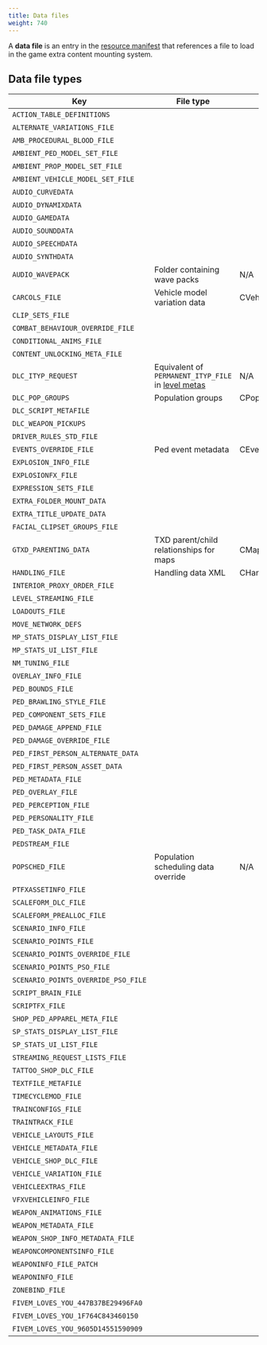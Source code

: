 ```yaml
---
title: Data files
weight: 740
---
```


A **data file** is an entry in the [resource manifest](/docs/scripting-manual/introduction/introduction-to-resources#the-resource-manifest) that references a file to load in the game extra content mounting system.

Data file types
---------------

| Key                                                                                   | File type                                                                    | Root element               | Mounter                                | Example                                                                              |
|---------------------------------------------------------------------------------------|------------------------------------------------------------------------------|----------------------------|----------------------------------------|--------------------------------------------------------------------------------------|
| <span id="action_table_definitions">`ACTION_TABLE_DEFINITIONS`</span>                 |                                                                              |                            | CActionInfoDataFileMounter             |                                                                                      |
| <span id="alternate_variations_file">`ALTERNATE_VARIATIONS_FILE`</span>               |                                                                              |                            | CPedVariationStreamFileMounter         | `dlc_mpbattlecrc:/common/data/pedalternatevariations.meta`                           |
| <span id="AMB_PROCEDURAL_BLOOD_FILE">`AMB_PROCEDURAL_BLOOD_FILE`</span>               |                                                                              |                            | CVFXBloodFileMounter                   |                                                                                      |
| <span id="ambient_ped_model_set_file">`AMBIENT_PED_MODEL_SET_FILE`</span>             |                                                                              |                            | AmbientModelSetMounter                 |                                                                                      |
| <span id="ambient_prop_model_set_file">`AMBIENT_PROP_MODEL_SET_FILE`</span>           |                                                                              |                            | AmbientModelSetMounter                 |                                                                                      |
| <span id="ambient_vehicle_model_set_file">`AMBIENT_VEHICLE_MODEL_SET_FILE`</span>     |                                                                              |                            | AmbientModelSetMounter                 |                                                                                      |
| <span id="AUDIO_CURVEDATA">`AUDIO_CURVEDATA`</span>                                   |                                                                              |                            | audMetadataDataFileMounter             |                                                                                      |
| <span id="audio_dynamixdata">`AUDIO_DYNAMIXDATA`</span>                               |                                                                              |                            | audMetadataDataFileMounter             |                                                                                      |
| <span id="audio_gamedata">`AUDIO_GAMEDATA`</span>                                     |                                                                              |                            | audMetadataDataFileMounter             |                                                                                      |
| <span id="audio_sounddata">`AUDIO_SOUNDDATA`</span>                                   |                                                                              |                            | audMetadataDataFileMounter             |                                                                                      |
| <span id="audio_speechdata">`AUDIO_SPEECHDATA`</span>                                 |                                                                              |                            | audSpeechDataFileMounter               |                                                                                      |
| <span id="audio_synthdata">`AUDIO_SYNTHDATA`</span>                                   |                                                                              |                            | audMetadataDataFileMounter             |                                                                                      |
| <span id="audio_wavepack">`AUDIO_WAVEPACK`</span>                                     | Folder containing wave packs                                                 | N/A                        | audWavePackDataFileMounter             | `dlcmpheist:/x64/audio/sfx/`                                                         |
| <span id="carcols_file">`CARCOLS_FILE`</span>                                         | Vehicle model variation data                                                 | CVehicleModelInfoVarGlobal | CVehicleColorsDataFileMounter          | `dlcmpheist:/common/data/carcols.meta`                                               |
| <span id="clip_sets_file">`CLIP_SETS_FILE`</span>                                     |                                                                              |                            | CExtraContentFileMounter               | `dlc_mpbattle:/common/data/anim/clip_sets/clip_sets.xml`                             |
| <span id="COMBAT_BEHAVIOUR_OVERRIDE_FILE">`COMBAT_BEHAVIOUR_OVERRIDE_FILE`</span>     |                                                                              |                            | CCombatInfoDataFileMounter             | `common:/data/ai/combatbehaviour.meta`                                               |
| <span id="conditional_anims_file">`CONDITIONAL_ANIMS_FILE`</span>                     |                                                                              |                            | ConditionalAnimationsMounter           | `dlcmpheist:/common/data/ai/conditionalanims.meta`                                   |
| <span id="content_unlocking_meta_file">`CONTENT_UNLOCKING_META_FILE`</span>           |                                                                              |                            | CExtraContentFileMounter               |                                                                                      |
| <span id="dlc_ityp_request">`DLC_ITYP_REQUEST`</span>                                 | Equivalent of `PERMANENT_ITYP_FILE` in [level metas](level_metas "wikilink") | N/A                        | CDLCItypFileMounter                    | `dummy/v_common.ityp`                                                                |
| <span id="DLC_POP_GROUPS">`DLC_POP_GROUPS`</span>                                     | Population groups                                                            | CPopGroupList              | CPopulationDataFileMounter             | `x64a:/data/popgroups.ymt`, [Xbox 360 popgroups.meta](https://w.wew.wtf/uugpcw.meta) |
| <span id="dlc_script_metafile">`DLC_SCRIPT_METAFILE`</span>                           |                                                                              |                            | CDLCScriptDataMounter                  |                                                                                      |
| <span id="dlc_weapon_pickups">`DLC_WEAPON_PICKUPS`</span>                             |                                                                              |                            | CPickupDataManagerMounter              | `dlc_mpchristmas2018crc:/common/data/pickups.meta`                                   |
| <span id="DRIVER_RULES_STD_FILE">`DRIVER_RULES_STD_FILE`</span>                       |                                                                              |                            | ScenarioInfoMounter                    |                                                                                      |
| <span id="EVENTS_OVERRIDE_FILE">`EVENTS_OVERRIDE_FILE`</span>                         | Ped event metadata                                                           | CEventDataManager          | CEventDataFileMounter                  | `common:/data/events.meta`                                                           |
| <span id="explosion_info_file">`EXPLOSION_INFO_FILE`</span>                           |                                                                              |                            | CExplosionFileMounter                  | `dlc_mpchristmas2017crc:/common/data/explosion.meta`                                 |
| <span id="explosionfx_file">`EXPLOSIONFX_FILE`</span>                                 |                                                                              |                            | CVfxExplosionFileMounter               |                                                                                      |
| <span id="EXPRESSION_SETS_FILE">`EXPRESSION_SETS_FILE`</span>                         |                                                                              |                            | CExtraContentFileMounter               |                                                                                      |
| <span id="extra_folder_mount_data">`EXTRA_FOLDER_MOUNT_DATA`</span>                   |                                                                              |                            | CExtraContentFileMounter               |                                                                                      |
| <span id="extra_title_update_data">`EXTRA_TITLE_UPDATE_DATA`</span>                   |                                                                              |                            | CExtraContentFileMounter               |                                                                                      |
| <span id="FACIAL_CLIPSET_GROUPS_FI;E">`FACIAL_CLIPSET_GROUPS_FILE`</span>             |                                                                              |                            | CExtraContentFileMounter               |                                                                                      |
| <span id="gtxd_parenting_data">`GTXD_PARENTING_DATA`</span>                           | TXD parent/child relationships for maps                                      | CMapParentTxds             | CExtraContentFileMounter               | `dlcmpheist:/common/data/gtxd.meta`                                                  |
| <span id="handling_file">`HANDLING_FILE`</span>                                       | Handling data XML                                                            | CHandlingDataMgr           | CVehicleHandlingFileMounter            | `dlcmpheist:/common/data/handling.meta`                                              |
| <span id="interior_proxy_order_file">`INTERIOR_PROXY_ORDER_FILE`</span>               |                                                                              |                            | CInteriorProxyFileMounter              | `dlc_mpgunrunning:/common/data/interiorproxies.meta`                                 |
| <span id="LEVEL_STREAMING_FILE">`LEVEL_STREAMING_FILE`</span>                         |                                                                              |                            | CExtraContentFileMounter               |                                                                                      |
| <span id="loadouts_file">`LOADOUTS_FILE`</span>                                       |                                                                              |                            | CExtraContentFileMounter               | `dlc_mpgunrunningcrc:/common/data/ai/loadouts.meta`                                  |
| <span id="move_network_defs">`MOVE_NETWORK_DEFS`</span>                               |                                                                              |                            | CExtraContentFileMounter               | `dlcmpheist:/common/data/anim/networkdefs.meta`                                      |
| <span id="mp_stats_display_list_file">`MP_STATS_DISPLAY_LIST_FILE`</span>             |                                                                              |                            | CStatsDisplayListFileMounter           |                                                                                      |
| <span id="mp_stats_ui_list_file">`MP_STATS_UI_LIST_FILE`</span>                       |                                                                              |                            | CStatsUIListFileMounter                |                                                                                      |
| <span id="NM_TUNING_FILE">`NM_TUNING_FILE`</span>                                     |                                                                              |                            | CExtraContentFileMounter               |                                                                                      |
| <span id="overlay_info_file">`OVERLAY_INFO_FILE`</span>                               |                                                                              |                            | CExtraContentFileMounter               | `dlc_mpbattle:/common/data/overlayinfo.xml`                                          |
| <span id="ped_bounds_file">`PED_BOUNDS_FILE`</span>                                   |                                                                              |                            | CPedModelMetaDataFileMounter           |                                                                                      |
| <span id="ped_brawling_style_file">`PED_BRAWLING_STYLE_FILE`</span>                   |                                                                              |                            | CBrawlingStyleMetaDataFileMounter      |                                                                                      |
| <span id="ped_component_sets_file">`PED_COMPONENT_SETS_FILE`</span>                   |                                                                              |                            | CPedModelMetaDataFileMounter           |                                                                                      |
| <span id="ped_damage_append_file">`PED_DAMAGE_APPEND_FILE`</span>                     |                                                                              |                            | CPedDamageDataMounter                  | `dlcmpheist:/common/data/effects/peds/peddamage.xml`                                 |
| <span id="PED_DAMAGE_OVERRIDE_FILE">`PED_DAMAGE_OVERRIDE_FILE`</span>                 |                                                                              |                            | CPedDamageDataMounter                  |                                                                                      |
| <span id="ped_first_person_alternate_data">`PED_FIRST_PERSON_ALTERNATE_DATA`</span>   |                                                                              |                            | CPedVariationStreamFileMounter         |                                                                                      |
| <span id="ped_first_person_asset_data">`PED_FIRST_PERSON_ASSET_DATA`</span>           |                                                                              |                            | CPedVariationStreamFileMounter         | `dlc_mpbattle:/common/data/effects/peds/first_person.meta`                           |
| <span id="ped_metadata_file">`PED_METADATA_FILE`</span>                               |                                                                              |                            | CPedModelMetaDataFileMounter           | `dlcgunrunning:/common/data/peds.meta`                                               |
| <span id="ped_overlay_file">`PED_OVERLAY_FILE`</span>                                 |                                                                              |                            | CPedDecorationsDataFileMounter         | `dlcmpheistcrc:/common/data/effects/peds/mpheist_overlays.xml`                       |
| <span id="ped_perception_file">`PED_PERCEPTION_FILE`</span>                           |                                                                              |                            | CPedModelMetaDataFileMounter           |                                                                                      |
| <span id="ped_personality_file">`PED_PERSONALITY_FILE`</span>                         |                                                                              |                            | CPedModelMetaDataFileMounter           | `dlcgunrunning:/common/data/pedpersonality.meta`                                     |
| <span id="ped_task_data_file">`PED_TASK_DATA_FILE`</span>                             |                                                                              |                            | CPedModelMetaDataFileMounter           |                                                                                      |
| <span id="pedstream_file">`PEDSTREAM_FILE`</span>                                     |                                                                              |                            | CPedVariationStreamFileMounter         |                                                                                      |
| <span id="popsched_file">`POPSCHED_FILE`</span>                                       | Population scheduling data override                                          | N/A                        | CPopulationDataFileMounter             | `common:/data/levels/gta5/popcycle.dat`                                              |
| <span id="ptfxassetinfo_file">`PTFXASSETINFO_FILE`</span>                             |                                                                              |                            | CVisualEffectsFileMounter              | `dlc_mpchristmas2017:/common/data/effects/ptfxassetinfo.meta`                        |
| <span id="scaleform_dlc_file">`SCALEFORM_DLC_FILE`</span>                             |                                                                              |                            | CScaleformPreallocationDataFileMounter |                                                                                      |
| <span id="SCALEFORM_PREALLOC_FILE">`SCALEFORM_PREALLOC_FILE`</span>                   |                                                                              |                            | CScaleformPreallocationDataFileMounter |                                                                                      |
| <span id="scenario_info_file">`SCENARIO_INFO_FILE`</span>                             |                                                                              |                            | ScenarioInfoMounter                    | `dlcmpheist:/common/data/ai/scenarios.meta`                                          |
| <span id="SCENARIO_POINTS_FILE">`SCENARIO_POINTS_FILE`</span>                         |                                                                              |                            | ScenarioPointMounter                   |                                                                                      |
| <span id="SCENARIO_POINTS_OVERRIDE_FILE">`SCENARIO_POINTS_OVERRIDE_FILE`</span>       |                                                                              |                            | ScenarioPointMounter                   |                                                                                      |
| <span id="scenario_points_pso_file">`SCENARIO_POINTS_PSO_FILE`</span>                 |                                                                              |                            | ScenarioPointMounter                   |                                                                                      |
| <span id="scenario_points_override_pso_file">`SCENARIO_POINTS_OVERRIDE_PSO_FILE`</span> |                                                                              |                            | ScenarioPointMounter                   |                                                                                      |
| <span id="SCRIPT_BRAIN_FILE">`SCRIPT_BRAIN_FILE`</span>                               |                                                                              |                            | CScriptBrainFileMounter                |                                                                                      |
| <span id="scriptfx_file">`SCRIPTFX_FILE`</span>                                       |                                                                              |                            | CVFXScriptFileMounter                  |                                                                                      |
| <span id="shop_ped_apparel_meta_file">`SHOP_PED_APPAREL_META_FILE`</span>             |                                                                              |                            | CExtraMetaDataFileMounter              | `dlc_mpimportexport:/common/data/mp_m_freemode_01_impexp_shop.meta`                  |
| <span id="sp_stats_display_list_file">`SP_STATS_DISPLAY_LIST_FILE`</span>             |                                                                              |                            | CStatsDisplayListFileMounter           |                                                                                      |
| <span id="sp_stats_ui_list_file">`SP_STATS_UI_LIST_FILE`</span>                       |                                                                              |                            | CStatsUIListFileMounter                |                                                                                      |
| <span id="streaming_request_lists_file">`STREAMING_REQUEST_LISTS_FILE`</span>         |                                                                              |                            | SRLMounter                             | `dlcmpheist:/common/data/srllist.meta`                                               |
| <span id="tattoo_shop_dlc_file">`TATTOO_SHOP_DLC_FILE`</span>                         |                                                                              |                            | CExtraMetaDataFileMounter              | `dlc_mpchristmas2018crc:/common/data/shop_tattoo.meta`                               |
| <span id="textfile_metafile">`TEXTFILE_METAFILE`</span>                               |                                                                              |                            | CExtraContentFileMounter               |                                                                                      |
| <span id="timecyclemod_file">`TIMECYCLEMOD_FILE`</span>                               |                                                                              |                            | TimeCycleFileMounter                   |                                                                                      |
| <span id="trainconfigs_file">`TRAINCONFIGS_FILE`</span>                               |                                                                              |                            | CTrainConfigFileMounter                |                                                                                      |
| <span id="traintrack_file">`TRAINTRACK_FILE`</span>                                   |                                                                              |                            | CTrainConfigFileMounter                |                                                                                      |
| <span id="vehicle_layouts_file">`VEHICLE_LAYOUTS_FILE`</span>                         |                                                                              |                            | CVehicleMetadataFileMounter            | `dlc_mpsmugglercrc:/common/data/ai/vehiclelayouts.meta`                              |
| <span id="vehicle_metadata_file">`VEHICLE_METADATA_FILE`</span>                       |                                                                              |                            | CVehicleMetaDataFileMounter            | `dlc_mpchristmas2018crc:/common/data/levels/gta5/vehicles.meta`                      |
| <span id="vehicle_shop_dlc_file">`VEHICLE_SHOP_DLC_FILE`</span>                       |                                                                              |                            | CExtraContentFileMounter               | `dlc_mpchristmas2018crc:/common/data/shop_vehicle.meta`                              |
| <span id="vehicle_variation_file">`VEHICLE_VARIATION_FILE`</span>                     |                                                                              |                            | CVehicleVariationDataFileMounter       | `dlc_mpchristmas2018:/common/data/carvariations.meta`                                |
| <span id="vehicleextras_file">`VEHICLEEXTRAS_FILE`</span>                             |                                                                              |                            | CVehicleExtrasFileMounter              |                                                                                      |
| <span id="vfxvehicleinfo_file">`VFXVEHICLEINFO_FILE`</span>                           |                                                                              |                            | CVfxVehicleInfoFileMounter             |                                                                                      |
| <span id="weapon_animations_file">`WEAPON_ANIMATIONS_FILE`</span>                     |                                                                              |                            | CWeaponAnimationsDataFileMounter       | `dlc_mpbikercrc:/common/data/ai/weaponanimations.meta`                               |
| <span id="weapon_metadata_file">`WEAPON_METADATA_FILE`</span>                         |                                                                              |                            | CWeaponMetaDataFileMounter             | `dlcmphalloweencrc:/common/data/weaponarchetypes.meta`                               |
| <span id="weapon_shop_info_metadata_file">`WEAPON_SHOP_INFO_METADATA_FILE`</span>     |                                                                              |                            | CExtraMetaDataFileMounter              |                                                                                      |
| <span id="weaponcomponentsinfo_file">`WEAPONCOMPONENTSINFO_FILE`</span>               |                                                                              |                            | CWeaponComponentDataFileMounter        | `dlc_mpbikercrc:/common/data/ai/weaponcomponents.meta`                               |
| <span id="weaponinfo_file_patch">`WEAPONINFO_FILE_PATCH`</span>                       |                                                                              |                            | CWeaponInfoDataFileMounter             |                                                                                      |
| <span id="weaponinfo_file">`WEAPONINFO_FILE`</span>                                   |                                                                              |                            | CWeaponInfoDataFileMounter             | `dlc_mpbikercrc:/common/data/ai/weaponpipebomb.meta`                                 |
| <span id="zonebind_file">`ZONEBIND_FILE`</span>                                       |                                                                              |                            | CPopulationDataFileMounter             |                                                                                      |
| <span id="FIVEM_LOVES_YOU_447B37BE29496FA0">`FIVEM_LOVES_YOU_447B37BE29496FA0`</span> |                                                                              |                            | CExtraContentFileMounter               |                                                                                      |
| <span id="FIVEM_LOVES_YOU_1F764C843460150">`FIVEM_LOVES_YOU_1F764C843460150`</span>   |                                                                              |                            | CIplCullboxFileMounter                 |                                                                                      |
| <span id="FIVEM_LOVES_YOU_9605D14551590909">`FIVEM_LOVES_YOU_9605D14551590909`</span> |                                                                              |                            | CPopulationDataFileMounter             |                                                                                      |
